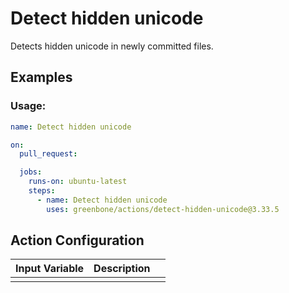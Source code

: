 # Detect hidden unicode

Detects hidden unicode in newly committed files.

## Examples

### Usage:

```yml
name: Detect hidden unicode

on:
  pull_request:

  jobs:
    runs-on: ubuntu-latest
    steps:
      - name: Detect hidden unicode
	    uses: greenbone/actions/detect-hidden-unicode@3.33.5
```

## Action Configuration

|Input Variable|Description| |
|--------------|-----------|-|
|              |           | |
